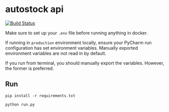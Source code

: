 # autostock api

[![Build Status](https://travis-ci.org/aubrey-y/autostock.svg?branch=master)](https://travis-ci.org/aubrey-y/autostock)

Make sure to set up your `.env` file before running anything in docker.

If running in `production` environment locally, ensure your PyCharm run configuration has set environment variables.
Manually exported environment variables are not read in by default.

If you run from terminal, you should manually export the variables. However, the former is preferred.

## Run

`pip install -r requirements.txt`

`python run.py`
